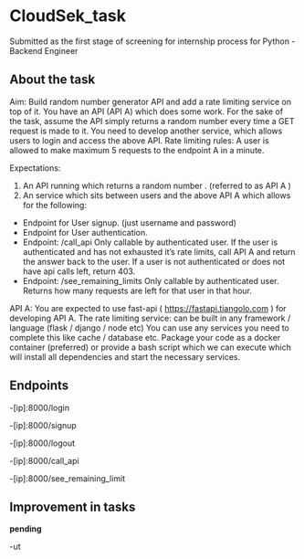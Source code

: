 # CloudSek_task

Submitted as the first stage of screening for internship process for Python - Backend Engineer

## About the task

Aim: Build random number generator API and add a rate limiting service on top of it.
You have an API (API A) which does some work. For the sake of the task, assume the API
simply returns a random number every time a GET request is made to it.
You need to develop another service, which allows users to login and access the above API.
Rate limiting rules: A user is allowed to make maximum 5 requests to the endpoint A in a
minute.

Expectations:
1. An API running which returns a random number . (referred to as API A )
2. An service which sits between users and the above API A which allows for the following:
- Endpoint for User signup. (just username and password)
- Endpoint for User authentication.
- Endpoint: /call_api Only callable by authenticated user. If the user is
authenticated and has not exhausted it’s rate limits, call API A and return the
answer back to the user. If a user is not authenticated or does not have api calls
left, return 403.
- Endpoint: /see_remaining_limits Only callable by authenticated user. Returns
how many requests are left for that user in that hour.

API A: You are expected to use fast-api ( https://fastapi.tiangolo.com ) for developing API A.
The rate limiting service: can be built in any framework / language (flask / django / node etc)
You can use any services you need to complete this like cache / database etc.
Package your code as a docker container (preferred) or provide a bash script which we can
execute which will install all dependencies and start the necessary services.

## Endpoints

-[ip]:8000/login

-[ip]:8000/signup

-[ip]:8000/logout

-[ip]:8000/call_api

-[ip]:8000/see_remaining_limit

## Improvement in tasks 

**pending**

-ut

